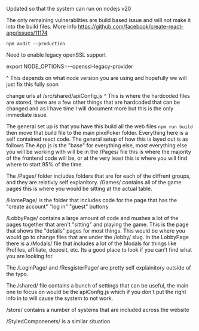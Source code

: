 Updated so that the system can run on nodejs v20

The only remaining vulnerablities are build based issue and will not make it into the build files. More info https://github.com/facebook/create-react-app/issues/11174
```
npm audit --production 
```
Need to enable legacy openSSL support

export NODE_OPTIONS=--openssl-legacy-provider

^ This depends on what node version you are using and hopefully we will just fix this fully soon

change urls at /src/shared/apiConfig.js
^ This is where the hardcoded files are stored, there are a few other things that are hardcoded that can be changed and as I have time I will document more
but this is the only immediate issue.

The general set up is that you have this build all the web files `npm run build` then move that build file to the main pivxPoker folder. Everything here is a self
contained react code. The general setup of how this is layed out is as follows
The App.js is the "base" for everything else, most everything else you will be working with will be in the /Pages/ file this is where the majority of the frontend code
will be, or at the very least this is where you will find where to start 95% of the time.

The /Pages/ folder includes folders that are for each of the diffrent groups, and they are relativly self explanitory. /Games/ contains all of the game pages this is where you would be sitting at the actual table.

/HomePage/ is the folder that includes code for the page that has the "create account" "log in" "guest" buttons

/LobbyPage/ contains a large amount of code and mushes a lot of the pages together that aren't "sitting" and playing the game. This is the page that shows the "details" pages for most things. This would be where you would go to change files that are under the /lobby/ slug. In the LobbyPage there is a /Modals/ file that includes a lot of the Modals for things like Profiles, affiliate, deposit, etc. Its a good place to look if you can't find what you are looking for.

The /LoginPage/ and /ResgisterPage/ are pretty self explainitory outside of the typo.

The /shared/ file contains a bunch of settings that can be useful, the main one to focus on would be the apiConfig.js which if you don't put the right info in to will cause the system to not work.

/store/ contains a number of systems that are included across the website

/StyledComponenets/ is a similar situation


